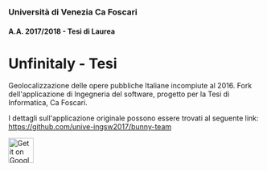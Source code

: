 ### Università di Venezia Ca Foscari
#### A.A. 2017/2018 - Tesi di Laurea

# Unfinitaly - Tesi
Geolocalizzazione delle opere pubbliche Italiane incompiute al 2016.
Fork dell'applicazione di Ingegneria del software, progetto per la Tesi di Informatica, Ca Foscari.

I dettagli sull'applicazione originale possono essere trovati al seguente link:
https://github.com/unive-ingsw2017/bunny-team

<a href="https://play.google.com/store/apps/details?id=it.unive.dais.bunnyteam.unfinitaly.app"><img alt="Get it on Google Play" src="https://play.google.com/intl/en_us/badges/images/generic/en-play-badge.png" height=50px /></a>
